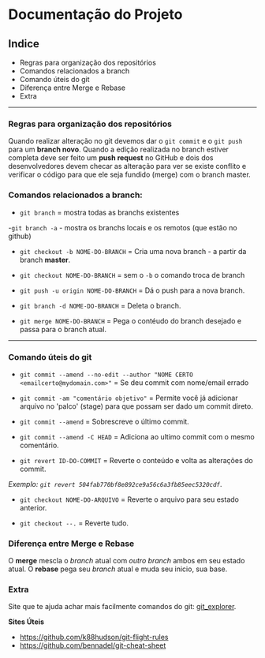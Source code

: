 # Documentação do Projeto

## Indice

* Regras para organização dos repositórios
* Comandos relacionados a branch
* Comando úteis do git
* Diferença entre Merge e Rebase
* Extra

---

### Regras para organização dos repositórios

Quando realizar alteração no git devemos dar o `git commit` e o `git push` para um **branch novo**.
Quando a edição realizada no branch estiver completa deve ser feito um **push request** no GitHub e dois dos desenvolvedores devem checar as alteração para ver se existe conflito e verificar o código para que ele seja fundido (merge) com o branch master.

### Comandos relacionados a branch:
- `git branch` = mostra todas as branchs existentes

-`git branch -a` - mostra os branchs locais e os remotos (que estão no github)

- `git checkout -b NOME-DO-BRANCH` = Cria uma nova branch - a partir da branch **master**.

- `git checkout NOME-DO-BRANCH` = sem o `-b` o comando troca de branch

- `git push -u origin NOME-DO-BRANCH` = Dá o push para a nova branch.

- `git branch -d NOME-DO-BRANCH` = Deleta o branch.

- `git merge NOME-DO-BRANCH` = Pega o contéudo do branch desejado e passa para o branch atual.

---

### Comando úteis do git

- `git commit --amend --no-edit --author "NOME CERTO <emailcerto@mydomain.com>"` = Se deu commit com nome/email errado 

- `git commit -am "comentário objetivo"` = Permite você já adicionar arquivo no 'palco' (stage) para que possam ser dado um commit direto.

- `git commit --amend` = Sobrescreve o último commit.


- `git commit --amend -C HEAD` = Adiciona ao ultimo commit com o mesmo comentário.

- `git revert ID-DO-COMMIT` = Reverte o conteúdo e volta as alterações do commit.

*Exemplo: `git revert 504fab770bf8e892ce9a56c6a3fb85eec5320cdf`*.

- `git checkout NOME-DO-ARQUIVO` = Reverte o arquivo para seu estado anterior.

- `git checkout --.` = Reverte tudo.

### Diferença entre Merge e Rebase

O **merge** mescla o *branch* atual com *outro branch* ambos em seu estado atual.
O **rebase** pega seu *branch* atual e muda seu inicio, sua base.


### Extra

Site que te ajuda achar mais facilmente comandos do git: [git_explorer](https://gitexplorer.com/).


**Sites Úteis**
- https://github.com/k88hudson/git-flight-rules
- https://github.com/bennadel/git-cheat-sheet

